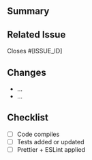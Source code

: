 ## Summary

<!-- Briefly explain what this PR does -->

## Related Issue

Closes #[ISSUE_ID]

## Changes

<!-- List key changes -->

- ...
- ...

## Checklist

- [ ] Code compiles
- [ ] Tests added or updated
- [ ] Prettier + ESLint applied

